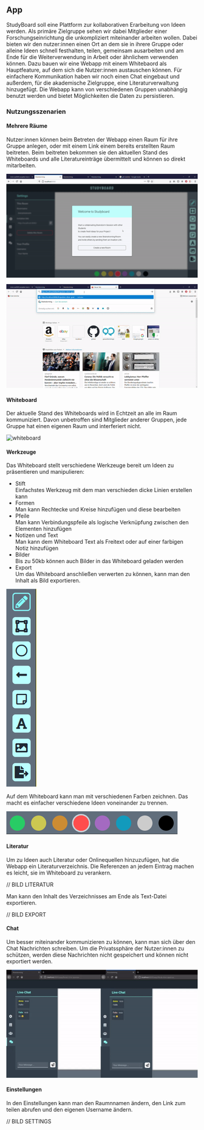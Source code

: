## App

StudyBoard soll eine Plattform zur kollaborativen Erarbeitung von Ideen werden. Als primäre Zielgruppe sehen wir dabei Mitglieder einer Forschungseinrichtung die unkompliziert miteinander arbeiten wollen. Dabei bieten wir den nutzer:innen einen Ort an dem sie in ihrere Gruppe oder alleine Ideen schnell festhalten, teilen, gemeinsam ausarbeiten und am Ende für die Weiterverwendung in Arbeit oder ähnlichem verwenden können. Dazu bauen wir eine Webapp mit einem Whitebaord als Hauptfeature, auf dem sich die Nutzer:innen austauschen können. Für einfachere Kommunikation haben wir noch einen Chat eingebaut und außerdem, für die akademische Zielgruppe, eine Literaturverwaltung hinzugefügt. Die Webapp kann von verschiedenen Gruppen unabhängig benutzt werden und bietet Möglichkeiten die Daten zu persistieren.

### Nutzungsszenarien
#### Mehrere Räume
Nutzer:innen können beim Betreten der Webapp einen Raum für ihre Gruppe anlegen, oder mit einem Link einem bereits erstellten Raum beitreten. Beim beitreten bekommen sie den aktuellen Stand des Whiteboards und alle Literatureinträge übermittelt und können so direkt mitarbeiten.

![room create](https://github.com/UniRegensburg/mme-ws2020-projekte-brainstorming-2/blob/dev/docs/assets/ezgif.com-gif-maker.gif?raw=true)

![room join](https://github.com/UniRegensburg/mme-ws2020-projekte-brainstorming-2/blob/dev/docs/assets/startscreen%2Croomlink.gif?raw=true)

#### Whiteboard
Der aktuelle Stand des Whiteboards wird in Echtzeit an alle im Raum kommuniziert. Davon unbetroffen sind Mitglieder anderer Gruppen, jede Gruppe hat einen eigenen Raum und interferiert nicht.

![whiteboard](https://github.com/UniRegensburg/mme-ws2020-projekte-brainstorming-2/blob/dev/docs/assets/Whiteboard_GIF.gif?raw=true)

#### Werkzeuge
Das Whiteboard stellt verschiedene Werkzeuge bereit um Ideen zu präsentieren und manipulieren:
- Stift  
  Einfachstes Werkzeug mit dem man verschieden dicke Linien erstellen kann
- Formen  
  Man kann Rechtecke und Kreise hinzufügen und diese bearbeiten
- Pfeile  
  Man kann Verbindungspfeile als logische Verknüpfung zwischen den Elementen hinzufügen
- Notizen und Text  
  Man kann dem Whiteboard Text als Freitext oder auf einer farbigen Notiz hinzufügen
- Bilder  
  Bis zu 50kb können auch Bilder in das Whiteboard geladen werden
- Export  
  Um das Whiteboard anschließen verwerten zu können, kann man den Inhalt als Bild exportieren.
  
![tools](https://github.com/UniRegensburg/mme-ws2020-projekte-brainstorming-2/blob/dev/docs/assets/Tools_PNG.PNG?raw=true)

Auf dem Whiteboard kann man mit verschiedenen Farben zeichnen. Das macht es einfacher verschiedene Ideen voneinander zu trennen.

![colors](https://github.com/UniRegensburg/mme-ws2020-projekte-brainstorming-2/blob/dev/docs/assets/Color_PNG.PNG?raw=true)

#### Literatur
Um zu Ideen auch Literatur oder Onlinequellen hinzuzufügen, hat die Webapp ein Literaturverzeichnis. Die Referenzen an jedem Eintrag machen es leicht, sie im Whiteboard zu verankern.

// BILD LITERATUR

Man kann den Inhalt des Verzeichnisses am Ende als Text-Datei exportieren.

// BILD EXPORT

#### Chat
Um besser miteinander kommunizieren zu können, kann man sich über den Chat Nachrichten schreiben. Um die Privatssphäre der Nutzer:innen zu schützen, werden diese Nachrichten nicht gespeichert und können nicht exportiert werden.

![chat](https://github.com/UniRegensburg/mme-ws2020-projekte-brainstorming-2/blob/dev/docs/assets/Chat_GIF.gif?raw=true)

#### Einstellungen
In den Einstellungen kann man den Raumnnamen ändern, den Link zum teilen abrufen und den eigenen Username ändern.

// BILD SETTINGS
